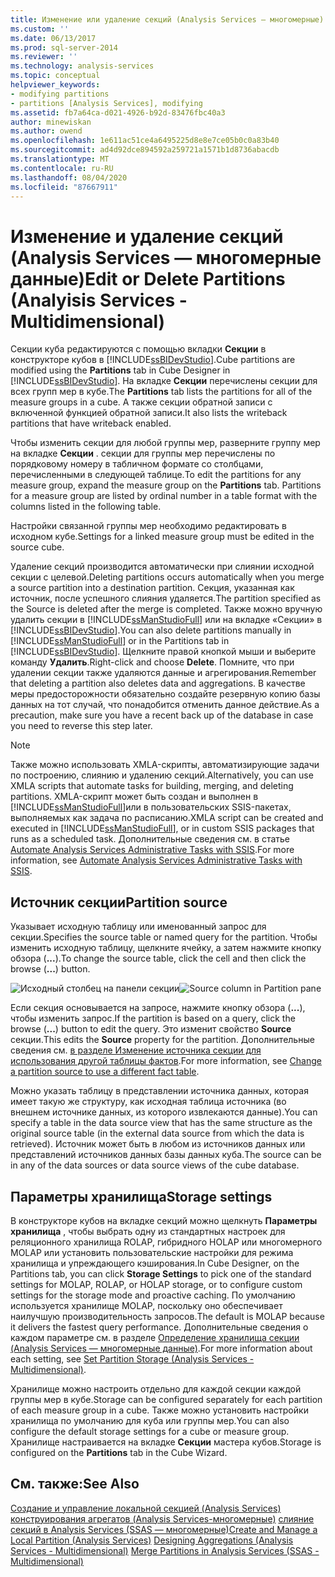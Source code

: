```yaml
---
title: Изменение или удаление секций (Analysis Services — многомерные) | Документация Майкрософт
ms.custom: ''
ms.date: 06/13/2017
ms.prod: sql-server-2014
ms.reviewer: ''
ms.technology: analysis-services
ms.topic: conceptual
helpviewer_keywords:
- modifying partitions
- partitions [Analysis Services], modifying
ms.assetid: fb7a64ca-d021-4926-b92d-83476fbc40a3
author: minewiskan
ms.author: owend
ms.openlocfilehash: 1e611ac51ce4a6495225d8e8e7ce05b0c0a83b40
ms.sourcegitcommit: ad4d92dce894592a259721a1571b1d8736abacdb
ms.translationtype: MT
ms.contentlocale: ru-RU
ms.lasthandoff: 08/04/2020
ms.locfileid: "87667911"
---
```

# <a name="edit-or-delete-partitions-analyisis-services---multidimensional"></a><span data-ttu-id="3cc98-102">Изменение и удаление секций (Analysis Services — многомерные данные)</span><span class="sxs-lookup"><span data-stu-id="3cc98-102">Edit or Delete Partitions (Analyisis Services - Multidimensional)</span></span>
  <span data-ttu-id="3cc98-103">Секции куба редактируются с помощью вкладки **Секции** в конструкторе кубов в [!INCLUDE[ssBIDevStudio](../../../includes/ssbidevstudio-md.md)].</span><span class="sxs-lookup"><span data-stu-id="3cc98-103">Cube partitions are modified using the **Partitions** tab in Cube Designer in [!INCLUDE[ssBIDevStudio](../../../includes/ssbidevstudio-md.md)].</span></span> <span data-ttu-id="3cc98-104">На вкладке **Секции** перечислены секции для всех групп мер в кубе.</span><span class="sxs-lookup"><span data-stu-id="3cc98-104">The **Partitions** tab lists the partitions for all of the measure groups in a cube.</span></span> <span data-ttu-id="3cc98-105">А также секции обратной записи с включенной функцией обратной записи.</span><span class="sxs-lookup"><span data-stu-id="3cc98-105">It also lists the writeback partitions that have writeback enabled.</span></span>

 <span data-ttu-id="3cc98-106">Чтобы изменить секции для любой группы мер, разверните группу мер на вкладке **Секции** . секции для группы мер перечислены по порядковому номеру в табличном формате со столбцами, перечисленными в следующей таблице.</span><span class="sxs-lookup"><span data-stu-id="3cc98-106">To edit the partitions for any measure group, expand the measure group on the **Partitions** tab. Partitions for a measure group are listed by ordinal number in a table format with the columns listed in the following table.</span></span>

 <span data-ttu-id="3cc98-107">Настройки связанной группы мер необходимо редактировать в исходном кубе.</span><span class="sxs-lookup"><span data-stu-id="3cc98-107">Settings for a linked measure group must be edited in the source cube.</span></span>

 <span data-ttu-id="3cc98-108">Удаление секций производится автоматически при слиянии исходной секции с целевой.</span><span class="sxs-lookup"><span data-stu-id="3cc98-108">Deleting partitions occurs automatically when you merge a source partition into a destination partition.</span></span> <span data-ttu-id="3cc98-109">Секция, указанная как источник, после успешного слияния удаляется.</span><span class="sxs-lookup"><span data-stu-id="3cc98-109">The partition specified as the Source is deleted after the merge is completed.</span></span> <span data-ttu-id="3cc98-110">Также можно вручную удалить секции в [!INCLUDE[ssManStudioFull](../../../includes/ssmanstudiofull-md.md)] или на вкладке «Секции» в [!INCLUDE[ssBIDevStudio](../../../includes/ssbidevstudio-md.md)].</span><span class="sxs-lookup"><span data-stu-id="3cc98-110">You can also delete partitions manually in [!INCLUDE[ssManStudioFull](../../../includes/ssmanstudiofull-md.md)] or in the Partitions tab in [!INCLUDE[ssBIDevStudio](../../../includes/ssbidevstudio-md.md)].</span></span> <span data-ttu-id="3cc98-111">Щелкните правой кнопкой мыши и выберите команду **Удалить**.</span><span class="sxs-lookup"><span data-stu-id="3cc98-111">Right-click and choose **Delete**.</span></span> <span data-ttu-id="3cc98-112">Помните, что при удалении секции также удаляются данные и агрегирования.</span><span class="sxs-lookup"><span data-stu-id="3cc98-112">Remember that deleting a partition also deletes data and aggregations.</span></span> <span data-ttu-id="3cc98-113">В качестве меры предосторожности обязательно создайте резервную копию базы данных на тот случай, что понадобится отменить данное действие.</span><span class="sxs-lookup"><span data-stu-id="3cc98-113">As a precaution, make sure you have a recent back up of the database in case you need to reverse this step later.</span></span>

> [!NOTE]
>  <span data-ttu-id="3cc98-114">Также можно использовать XMLA-скрипты, автоматизирующие задачи по построению, слиянию и удалению секций.</span><span class="sxs-lookup"><span data-stu-id="3cc98-114">Alternatively, you can use XMLA scripts that automate tasks for building, merging, and deleting partitions.</span></span> <span data-ttu-id="3cc98-115">XMLA-скрипт может быть создан и выполнен в [!INCLUDE[ssManStudioFull](../../../includes/ssmanstudiofull-md.md)]или в пользовательских SSIS-пакетах, выполняемых как задача по расписанию.</span><span class="sxs-lookup"><span data-stu-id="3cc98-115">XMLA script can be created and executed in [!INCLUDE[ssManStudioFull](../../../includes/ssmanstudiofull-md.md)], or in custom SSIS packages that runs as a scheduled task.</span></span> <span data-ttu-id="3cc98-116">Дополнительные сведения см. в статье [Automate Analysis Services Administrative Tasks with SSIS](../instances/automate-analysis-services-administrative-tasks-with-ssis.md).</span><span class="sxs-lookup"><span data-stu-id="3cc98-116">For more information, see [Automate Analysis Services Administrative Tasks with SSIS](../instances/automate-analysis-services-administrative-tasks-with-ssis.md).</span></span>

## <a name="partition-source"></a><span data-ttu-id="3cc98-117">Источник секции</span><span class="sxs-lookup"><span data-stu-id="3cc98-117">Partition source</span></span>
 <span data-ttu-id="3cc98-118">Указывает исходную таблицу или именованный запрос для секции.</span><span class="sxs-lookup"><span data-stu-id="3cc98-118">Specifies the source table or named query for the partition.</span></span> <span data-ttu-id="3cc98-119">Чтобы изменить исходную таблицу, щелкните ячейку, а затем нажмите кнопку обзора (**...**).</span><span class="sxs-lookup"><span data-stu-id="3cc98-119">To change the source table, click the cell and then click the browse (**...**) button.</span></span>

 <span data-ttu-id="3cc98-120">![Исходный столбец на панели секции](../media/ssas-partitionsource.png "Исходный столбец на панели секции")</span><span class="sxs-lookup"><span data-stu-id="3cc98-120">![Source column in Partition pane](../media/ssas-partitionsource.png "Source column in Partition pane")</span></span>

 <span data-ttu-id="3cc98-121">Если секция основывается на запросе, нажмите кнопку обзора (**...**), чтобы изменить запрос.</span><span class="sxs-lookup"><span data-stu-id="3cc98-121">If the partition is based on a query, click the browse (**...**) button to edit the query.</span></span> <span data-ttu-id="3cc98-122">Это изменит свойство **Source** секции.</span><span class="sxs-lookup"><span data-stu-id="3cc98-122">This edits the **Source** property for the partition.</span></span> <span data-ttu-id="3cc98-123">Дополнительные сведения см. [в разделе Изменение источника секции для использования другой таблицы фактов](change-a-partition-source-to-use-a-different-fact-table.md).</span><span class="sxs-lookup"><span data-stu-id="3cc98-123">For more information, see [Change a partition source to use a different fact table](change-a-partition-source-to-use-a-different-fact-table.md).</span></span>

 <span data-ttu-id="3cc98-124">Можно указать таблицу в представлении источника данных, которая имеет такую же структуру, как исходная таблица источника (во внешнем источнике данных, из которого извлекаются данные).</span><span class="sxs-lookup"><span data-stu-id="3cc98-124">You can specify a table in the data source view that has the same structure as the original source table (in the external data source from which the data is retrieved).</span></span> <span data-ttu-id="3cc98-125">Источник может быть в любом из источников данных или представлений источников данных базы данных куба.</span><span class="sxs-lookup"><span data-stu-id="3cc98-125">The source can be in any of the data sources or data source views of the cube database.</span></span>

## <a name="storage-settings"></a><span data-ttu-id="3cc98-126">Параметры хранилища</span><span class="sxs-lookup"><span data-stu-id="3cc98-126">Storage settings</span></span>
 <span data-ttu-id="3cc98-127">В конструкторе кубов на вкладке секций можно щелкнуть **Параметры хранилища** , чтобы выбрать одну из стандартных настроек для реляционного хранилища ROLAP, гибридного HOLAP или многомерного MOLAP или установить пользовательские настройки для режима хранилища и упреждающего кэширования.</span><span class="sxs-lookup"><span data-stu-id="3cc98-127">In Cube Designer, on the Partitions tab, you can click **Storage Settings** to pick one of the standard settings for MOLAP, ROLAP, or HOLAP storage, or to configure custom settings for the storage mode and proactive caching.</span></span> <span data-ttu-id="3cc98-128">По умолчанию используется хранилище MOLAP, поскольку оно обеспечивает наилучшую производительность запросов.</span><span class="sxs-lookup"><span data-stu-id="3cc98-128">The default is MOLAP because it delivers the fastest query performance.</span></span> <span data-ttu-id="3cc98-129">Дополнительные сведения о каждом параметре см. в разделе [Определение хранилища секции (Analysis Services — многомерные данные)](set-partition-storage-analysis-services-multidimensional.md).</span><span class="sxs-lookup"><span data-stu-id="3cc98-129">For more information about each setting, see [Set Partition Storage &#40;Analysis Services - Multidimensional&#41;](set-partition-storage-analysis-services-multidimensional.md).</span></span>

 <span data-ttu-id="3cc98-130">Хранилище можно настроить отдельно для каждой секции каждой группы мер в кубе.</span><span class="sxs-lookup"><span data-stu-id="3cc98-130">Storage can be configured separately for each partition of each measure group in a cube.</span></span> <span data-ttu-id="3cc98-131">Также можно установить настройки хранилища по умолчанию для куба или группы мер.</span><span class="sxs-lookup"><span data-stu-id="3cc98-131">You can also configure the default storage settings for a cube or measure group.</span></span> <span data-ttu-id="3cc98-132">Хранилище настраивается на вкладке **Секции** мастера кубов.</span><span class="sxs-lookup"><span data-stu-id="3cc98-132">Storage is configured on the **Partitions** tab in the Cube Wizard.</span></span>

## <a name="see-also"></a><span data-ttu-id="3cc98-133">См. также:</span><span class="sxs-lookup"><span data-stu-id="3cc98-133">See Also</span></span>
 <span data-ttu-id="3cc98-134">[Создание и управление локальной секцией &#40;Analysis Services&#41;](create-and-manage-a-local-partition-analysis-services.md) [конструирования агрегатов &#40;Analysis Services-многомерные&#41;](designing-aggregations-analysis-services-multidimensional.md) [слияние секций в Analysis Services &#40;SSAS — многомерные&#41;](merge-partitions-in-analysis-services-ssas-multidimensional.md)</span><span class="sxs-lookup"><span data-stu-id="3cc98-134">[Create and Manage a Local Partition &#40;Analysis Services&#41;](create-and-manage-a-local-partition-analysis-services.md) [Designing Aggregations &#40;Analysis Services - Multidimensional&#41;](designing-aggregations-analysis-services-multidimensional.md) [Merge Partitions in Analysis Services &#40;SSAS - Multidimensional&#41;](merge-partitions-in-analysis-services-ssas-multidimensional.md)</span></span>


